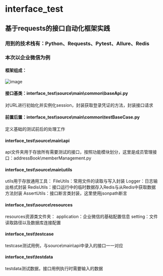 # interface_test
## 基于requests的接口自动化框架实践
### 用到的技术栈有：Python、Requests、Pytest、Allure、Redis
### 本次以企业微信为例
#### 框架组成：
![image](https://user-images.githubusercontent.com/44678811/158416636-62824329-d678-405b-a61c-86f15f193c5d.png)

#### 接口基类：interface_test\source\main\common\baseApi.py
对URL进行初始化并实例化session，封装获取登录凭证的方法，封装接口请求

#### 前置后置：interface_test\source\main\common\testBaseCase.py
定义基础的测试前后的处理工作

#### interface_test\source\main\api
api文件夹用于存放所有需要测试的接口，按照功能模块划分，这里是成员管理接口：addressBook\memberManagement.py

#### interface_test\source\main\utils
utils用于存放通用工具：
FileUtils：常用文件的读取与写入封装
Logger：日志输出格式封装
RedisUtils：接口运行中的临时数据存入Redis与从Redis中获取数据方法封装
AssertUtils：接口断言类封装，这里使用jsonpath断言

#### interface_test\source\resources
resources资源类文件夹：
application：企业微信的基础配置信息
setting：文件读取路径以及数据库连接配置

#### interface_test\testcase
testcase测试用例，与source\main\api中录入的接口一一对应

#### interface_test\testdata
testdata测试数据，接口用例执行时需要输入的数据
